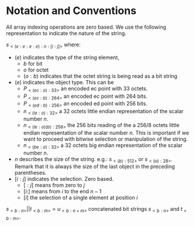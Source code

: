 # Notation and Conventions
All array indexing operations are zero based. We use the following representation to indicate the nature of the string.

$s_{<(e:e:e:e):n:[i:j]>}$ where:
- $(e)$ indicates the type of the string element,
  - $b$ for bit
  - $o$ for octet
  - $(o:b)$ indicates that the octet string is being read as a bit string
- $(e)$ indicates the object type. This can be
  - $P_{<(ec:o):33>}$ an encoded ec point with 33 octets.
  - $P_{<(ec:b):264>}$ an encoded ec point with 264 bits.
  - $P_{<(ed:b):256>}$ an encoded ed point with 256 bits.
  - $n_{<(le:o):32>}$ a $32$ octets little endian representation of the scalar number $n$.
  - $n_{<(le:o)(b):256>}$ the 256 bits reading of the a $256/8$ octets little endian representation of the scalar number $n$. This is important if we want to proceed with bitwise selection or manipulation of the string.
  - $n_{<(be:o):32>}$ a $32$ octets big endian representation of the scalar number $n$.
- $n$ describes the size of the string. e.g.: $s_{<(b):512>}$ or $s_{<(o):28>}$. Remark that it is always the size of the last object in the preceding parentheses.
- $[i:j]$ indicates the selection. Zero based.
  - $[:j]$ means from zero to $j$ 
  - $[i:]$ means from $i$ to the end $n-1$
  - $[i]$ the selection of a single element at position $i$

$s_{<b:n>}||t_{<b:m>} = u_{<b:n+m>}$ concatenated bit strings $s_{<b:n>}$ and $t_{<b:m>}$.
